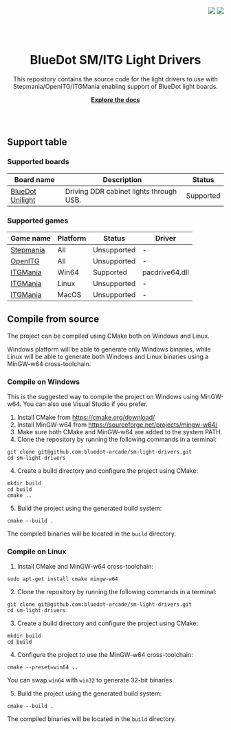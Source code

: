 <p align="right">
    <a name="readme-top"></a>
    <a href="/LICENSE.txt"><img src="https://img.shields.io/badge/license-MIT-green" /></a> <a href=""><img src="https://img.shields.io/badge/version-0.1-green" /></a> 
</p>
<br><br>
<p align="center">
    <h1 align="center">BlueDot SM/ITG Light Drivers</h1>
    <p align="center">This repository contains the source code for the light drivers to use
with Stepmania/OpenITG/ITGMania enabling support of BlueDot light boards.</p>
    <p align="center"><strong><a href="https://docs.bluedotarcade.com/boards/bd845-pwb">Explore the docs</a></strong></p>
    <br><br>
</p>

## Support table

### Supported boards

| Board name | Description | Status |
|------------|-------------|--------|
| [BlueDot Unilight] | Driving DDR cabinet lights through USB. | Supported |

### Supported games

| Game name | Platform | Status | Driver |
|-----------|----------|--------|--------|
| [Stepmania] | All | Unsupported | - |
| [OpenITG] | All | Unsupported | - |
| [ITGMania] | Win64 | Supported | pacdrive64.dll |
| [ITGMania] | Linux | Unsupported | - |
| [ITGMania] | MacOS | Unsupported | - |

## Compile from source

The project can be compiled using CMake both on Windows and Linux.

Windows platform will be able to generate only Windows binaries, while
Linux will be able to generate both Windows and Linux binaries using
a MinGW-w64 cross-toolchain.

### Compile on Windows

This is the suggested way to compile the project on Windows using
MinGW-w64. You can also use Visual Studio if you prefer.

1. Install CMake from https://cmake.org/download/
2. Install MinGW-w64 from https://sourceforge.net/projects/mingw-w64/
3. Make sure both CMake and MinGW-w64 are added to the system PATH.
3. Clone the repository by running the following commands in a terminal:

```shell
git clone git@github.com:bluedot-arcade/sm-light-drivers.git
cd sm-light-drivers
```

4. Create a build directory and configure the project using CMake:

```shell
mkdir build
cd build
cmake ..
```

5. Build the project using the generated build system:

```shell
cmake --build .
```

The compiled binaries will be located in the `build` directory.

### Compile on Linux

1. Install CMake and MinGW-w64 cross-toolchain:

```shell
sudo apt-get install cmake mingw-w64
```

2. Clone the repository by running the following commands in a terminal:

```shell
git clone git@github.com:bluedot-arcade/sm-light-drivers.git
cd sm-light-drivers
```

3. Create a build directory and configure the project using CMake:

```shell
mkdir build
cd build
```

4. Configure the project to use the MinGW-w64 cross-toolchain:

```shell
cmake --preset=win64 ..
```

You can swap `win64` with `win32` to generate 32-bit binaries.

5. Build the project using the generated build system:

```shell
cmake --build .
```

The compiled binaries will be located in the `build` directory.


[BlueDot Unilight]: https://docs.bluedotarcade.com/boards/unilight
[ITGMania]: https://www.itgmania.com/
[Stepmania]: https://www.stepmania.com/
[OpenITG]: https://github.com/openitg/openitg